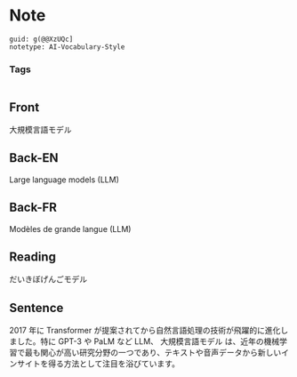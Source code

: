 # Note
```
guid: g(@@XzUQc]
notetype: AI-Vocabulary-Style
```

### Tags
```
```

## Front
大規模言語モデル

## Back-EN
Large language models (LLM)

## Back-FR
Modèles de grande langue (LLM)

## Reading
だいきぼげんごモデル

## Sentence
2017 年に Transformer が提案されてから自然言語処理の技術が飛躍的に進化しました。特に GPT-3 や PaLM など LLM、 大規模言語モデル は、近年の機械学習で最も関心が高い研究分野の一つであり、テキストや音声データから新しいインサイトを得る方法として注目を浴びています。
